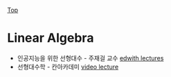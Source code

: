 [Top](index.md)

# Linear Algebra

* 인공지능을 위한 선형대수 - 주재걸 교수 [edwith lectures](http://www.edwith.org/linearalgebra4ai/lecture/19967/)
* 선형대수학 - 칸아카데미 [video lecture](https://ko.khanacademy.org/math/linear-algebra)

